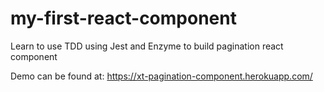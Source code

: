 # my-first-react-component
Learn to use TDD using Jest and Enzyme to build pagination react component

Demo can be found at: https://xt-pagination-component.herokuapp.com/
